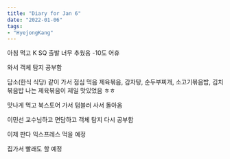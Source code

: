 ```yaml
---
title: "Diary for Jan 6"
date: "2022-01-06"
tags:
- "HyejongKang"
---
```


아침  먹고 K SQ 출발 
너무 추웠음 -10도 어휴

와서 객체 탐지 공부함

담소(한식 식당) 같이 가서 점심 먹음
제육볶음, 감자탕, 순두부찌개, 소고기볶음밥, 김치볶음밥
나는 제육볶음이 제일 맛있었음 ㅎㅎ

맛나게 먹고 북스토어 가서 텀블러 사서 돌아옴

이민선 교수님하고 면담하고 객체 탐지 다시 공부함

이제 판다 익스프레스 먹을 예정

집가서 빨래도 할 예정
